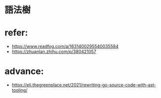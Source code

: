 # 語法樹


# refer:
- https://www.readfog.com/a/1631400295540035584
- https://zhuanlan.zhihu.com/p/380421057

# advance:
- https://eli.thegreenplace.net/2021/rewriting-go-source-code-with-ast-tooling/